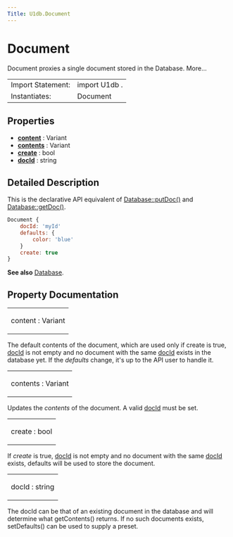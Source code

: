 ```yaml
---
Title: U1db.Document
---
```

        
Document
========

<span class="subtitle"></span>
Document proxies a single document stored in the Database. More...

|                   |               |
|-------------------|---------------|
| Import Statement: | import U1db . |
| Instantiates:     | Document      |

<span id="properties"></span>
Properties
----------

-   ****[content](#content-prop)**** : Variant
-   ****[contents](#contents-prop)**** : Variant
-   ****[create](#create-prop)**** : bool
-   ****[docId](#docId-prop)**** : string

<span id="details"></span>
Detailed Description
--------------------

This is the declarative API equivalent of [Database::putDoc()](../U1db.Database.md#putDoc-method) and [Database::getDoc()](../U1db.Database.md#getDoc-method).

``` qml
Document {
    docId: 'myId'
    defaults: {
        color: 'blue'
    }
    create: true
}
```

**See also** [Database](../U1db.Database.md).

Property Documentation
----------------------

<table>
<colgroup>
<col width="100%" />
</colgroup>
<tbody>
<tr class="odd">
<td><p><span id="content-prop"></span><span class="name">content</span> : <span class="type">Variant</span></p></td>
</tr>
</tbody>
</table>

The default contents of the document, which are used only if create is true, [docId](#docId-prop) is not empty and no document with the same [docId](#docId-prop) exists in the database yet. If the *defaults* change, it's up to the API user to handle it.

<table>
<colgroup>
<col width="100%" />
</colgroup>
<tbody>
<tr class="odd">
<td><p><span id="contents-prop"></span><span class="name">contents</span> : <span class="type">Variant</span></p></td>
</tr>
</tbody>
</table>

Updates the *contents* of the document. A valid [docId](#docId-prop) must be set.

<table>
<colgroup>
<col width="100%" />
</colgroup>
<tbody>
<tr class="odd">
<td><p><span id="create-prop"></span><span class="name">create</span> : <span class="type">bool</span></p></td>
</tr>
</tbody>
</table>

If *create* is true, [docId](#docId-prop) is not empty and no document with the same [docId](#docId-prop) exists, defaults will be used to store the document.

<table>
<colgroup>
<col width="100%" />
</colgroup>
<tbody>
<tr class="odd">
<td><p><span id="docId-prop"></span><span class="name">docId</span> : <span class="type">string</span></p></td>
</tr>
</tbody>
</table>

The docId can be that of an existing document in the database and will determine what getContents() returns. If no such documents exists, setDefaults() can be used to supply a preset.

